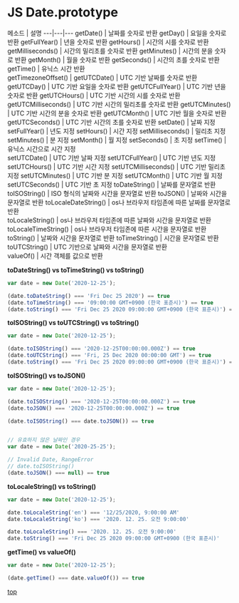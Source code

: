 # JS Date.prototype


메소드 | 설명
---|---|---
getDate()            | 날짜를 숫자로 반환
getDay()             | 요일을 숫자로 반환
getFullYear()        | 년을 숫자로 반환
getHours()           | 시간의 시를 숫자로 반환
getMilliseconds()    | 시간의 밀리초를 숫자로 반환
getMinutes()         | 시간의 분을 숫자로 반환
getMonth()           | 월을 숫자로 반환
getSeconds()         | 시간의 초를 숫자로 반환
getTime()            | 유닉스 시간 반환  
getTimezoneOffset()  |
getUTCDate()         | UTC 기반 날짜를 숫자로 반환
getUTCDay()          | UTC 기반 요일을 숫자로 반환
getUTCFullYear()     | UTC 기반 년을 숫자로 반환
getUTCHours()        | UTC 기반 시간의 시를 숫자로 반환
getUTCMilliseconds() | UTC 기반 시간의 밀리초를 숫자로 반환
getUTCMinutes()      | UTC 기반 시간의 분을 숫자로 반환
getUTCMonth()        | UTC 기반 월을 숫자로 반환
getUTCSeconds()      | UTC 기반 시간의 초를 숫자로 반환
setDate()            | 날짜 지정
setFullYear()        | 년도 지정
setHours()           | 시간 지정
setMilliseconds()    | 밀리초 지정
setMinutes()         | 분 지정
setMonth()           | 월 지정
setSeconds()         | 초 지정
setTime()            | 유닉스 시간으로 시간 지정  
setUTCDate()         | UTC 기반 날짜 지정
setUTCFullYear()     | UTC 기반 년도 지정
setUTCHours()        | UTC 기반 시간 지정
setUTCMilliseconds() | UTC 기반 밀리초 지정
setUTCMinutes()      | UTC 기반 분 지정
setUTCMonth()        | UTC 기반 월 지정
setUTCSeconds()      | UTC 기반 초 지정
toDateString()       | 날짜를 문자열로 반환  
toISOString()        | ISO 형식의 날짜와 시간을 문자열로 반환
toJSON()             | 날짜와 시간을 문자열로 반환
toLocaleDateString() | os나 브라우저 타임존에 따른 날짜를 문자열로 반환  
toLocaleString()     | os나 브라우저 타임존에 따른 날짜와 시간을 문자열로 반환  
toLocaleTimeString() | os나 브라우저 타임존에 따른 시간을 문자열로 반환  
toString()           | 날짜와 시간을 문자열로 반환
toTimeString()       | 시간을 문자열로 반환
toUTCString()        | UTC 기반으로 날짜와 시간을 문자열로 반환  
valueOf()            | 시간 객체를 값으로 반환


**toDateString() vs toTimeString() vs toString()**

```js
var date = new Date('2020-12-25');

(date.toDateString() === 'Fri Dec 25 2020') == true
(date.toTimeString() === '09:00:00 GMT+0900 (한국 표준시)') == true
(date.toString() === 'Fri Dec 25 2020 09:00:00 GMT+0900 (한국 표준시)') == true
```


**toISOString() vs toUTCString() vs toString()**

```js
var date = new Date('2020-12-25');

(date.toISOString() === '2020-12-25T00:00:00.000Z') == true
(date.toUTCString() === 'Fri, 25 Dec 2020 00:00:00 GMT') == true
(date.toString() === 'Fri Dec 25 2020 09:00:00 GMT+0900 (한국 표준시)') == true
```


**toISOString() vs toJSON()**

```js
var date = new Date('2020-12-25');

(date.toISOString() === '2020-12-25T00:00:00.000Z') == true
(date.toJSON() === '2020-12-25T00:00:00.000Z') == true

(date.toISOString() === date.toJSON()) == true


// 유효하지 않은 날짜인 경우
var date = new Date('2020-25-25');

// Invalid Date, RangeError
// date.toISOString()
(date.toJSON() === null) == true
```


**toLocaleString() vs toString()**

```js
var date = new Date('2020-12-25');

date.toLocaleString('en') === '12/25/2020, 9:00:00 AM'
date.toLocaleString('ko') === '2020. 12. 25. 오전 9:00:00'

date.toLocaleString() === '2020. 12. 25. 오전 9:00:00'
date.toString() === 'Fri Dec 25 2020 09:00:00 GMT+0900 (한국 표준시)'
```


**getTime() vs valueOf()**

```js
var date = new Date('2020-12-25');

(date.getTime() === date.valueOf()) == true
```


[top](#)
